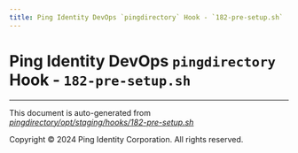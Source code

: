 ```yaml
---
title: Ping Identity DevOps `pingdirectory` Hook - `182-pre-setup.sh`
---
```


# Ping Identity DevOps `pingdirectory` Hook - `182-pre-setup.sh`

---
This document is auto-generated from _[pingdirectory/opt/staging/hooks/182-pre-setup.sh](https://github.com/pingidentity/pingidentity-docker-builds/blob/master/pingdirectory/opt/staging/hooks/182-pre-setup.sh)_

Copyright © 2024 Ping Identity Corporation. All rights reserved.
